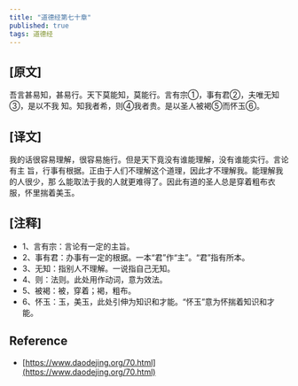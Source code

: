 ```yaml
---
title: "道德经第七十章"
published: true
tags: 道德经
---
```


## [原文]

吾言甚易知，甚易行。天下莫能知，莫能行。言有宗①，事有君②，夫唯无知③，是以不我
知。知我者希，则④我者贵。是以圣人被褐⑤而怀玉⑥。

## [译文]

我的话很容易理解，很容易施行。但是天下竟没有谁能理解，没有谁能实行。言论有主
旨，行事有根据。正由于人们不理解这个道理，因此才不理解我。能理解我的人很少，那
么能取法于我的人就更难得了。因此有道的圣人总是穿着粗布衣服，怀里揣着美玉。

## [注释]

- 1、言有宗：言论有一定的主旨。
- 2、事有君：办事有一定的根据。一本“君”作“主”。“君”指有所本。
- 3、无知：指别人不理解。一说指自己无知。
- 4、则：法则。此处用作动词，意为效法。
- 5、被褐：被，穿着；褐，粗布。
- 6、怀玉：玉，美玉，此处引伸为知识和才能。“怀玉”意为怀揣着知识和才能。

## Reference

- [https://www.daodejing.org/70.html](https://www.daodejing.org/70.html)